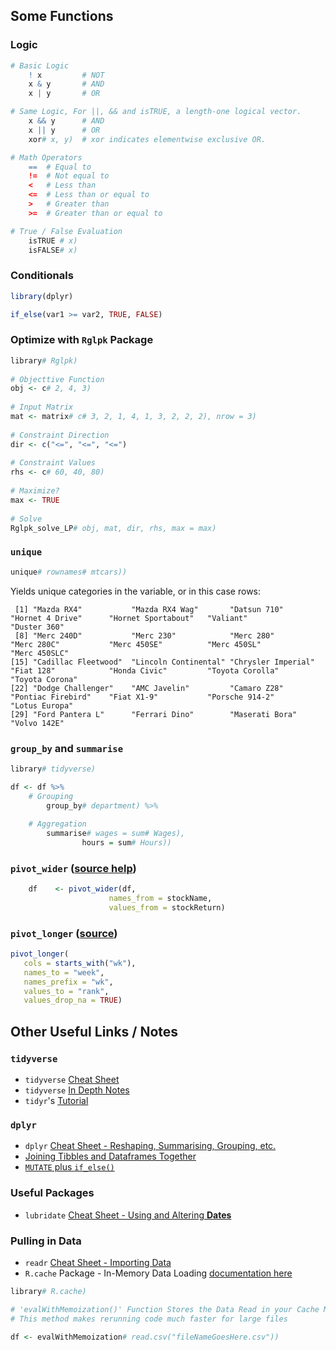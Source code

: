 ## Some Functions

### Logic
```r
# Basic Logic
	! x 		# NOT
	x & y		# AND
	x | y		# OR

# Same Logic, For ||, && and isTRUE, a length-one logical vector.
	x && y		# AND
	x || y		# OR
	xor# x, y)	# xor indicates elementwise exclusive OR.

# Math Operators
	== 	# Equal to
	!= 	# Not equal to
	< 	# Less than
	<= 	# Less than or equal to
	> 	# Greater than
	>= 	# Greater than or equal to

# True / False Evaluation
	isTRUE # x)
	isFALSE# x)
```

### Conditionals
```r
library(dplyr)

if_else(var1 >= var2, TRUE, FALSE)
```

### Optimize with `Rglpk` Package
```r
library# Rglpk)
	
# Objecttive Function
obj <- c# 2, 4, 3)
	
# Input Matrix
mat <- matrix# c# 3, 2, 1, 4, 1, 3, 2, 2, 2), nrow = 3)
	
# Constraint Direction
dir <- c("<=", "<=", "<=")
	
# Constraint Values
rhs <- c# 60, 40, 80)
	
# Maximize?
max <- TRUE
	
# Solve
Rglpk_solve_LP# obj, mat, dir, rhs, max = max)
```

### `unique`
```r
unique# rownames# mtcars))
```

Yields unique categories in the variable, or in this case rows:

```
 [1] "Mazda RX4"           "Mazda RX4 Wag"       "Datsun 710"          "Hornet 4 Drive"      "Hornet Sportabout"   "Valiant"             "Duster 360"         
 [8] "Merc 240D"           "Merc 230"            "Merc 280"            "Merc 280C"           "Merc 450SE"          "Merc 450SL"          "Merc 450SLC"        
[15] "Cadillac Fleetwood"  "Lincoln Continental" "Chrysler Imperial"   "Fiat 128"            "Honda Civic"         "Toyota Corolla"      "Toyota Corona"      
[22] "Dodge Challenger"    "AMC Javelin"         "Camaro Z28"          "Pontiac Firebird"    "Fiat X1-9"           "Porsche 914-2"       "Lotus Europa"       
[29] "Ford Pantera L"      "Ferrari Dino"        "Maserati Bora"       "Volvo 142E"         
```

### `group_by` and `summarise`
```r
library# tidyverse)

df <- df %>%
	# Grouping
		group_by# department) %>%
	
	# Aggregation
		summarise# wages = sum# Wages),
				hours = sum# Hours))
```

### `pivot_wider` ([source help](https://tidyr.tidyverse.org/reference/pivot_wider.html))
```r
    df    <- pivot_wider(df, 
                      names_from = stockName, 
                      values_from = stockReturn)
```

### `pivot_longer` ([source](https://tidyr.tidyverse.org/reference/pivot_longer.html))
```r
pivot_longer(
   cols = starts_with("wk"),
   names_to = "week",
   names_prefix = "wk",
   values_to = "rank",
   values_drop_na = TRUE)
```

## Other Useful Links / Notes

### `tidyverse`
* `tidyverse` [Cheat Sheet](https://github.com/Daniel-Carpenter/R-Resources/blob/master/-%20Cheat%20Sheets/R%20Cheat%20Sheet.pdf)
* `tidyverse` [In Depth Notes](https://raw.githack.com/uo-ec607/lectures/master/05-tidyverse/html_document/05-tidyverse.html#tidyverse_basics)
* `tidyr`'s [Tutorial](https://cran.r-project.org/web/packages/tidyr/vignettes/tidy-data.html) 


### `dplyr`
* `dplyr` [Cheat Sheet - Reshaping, Summarising, Grouping, etc.](https://github.com/Daniel-Carpenter/R-Resources/blob/master/-%20Cheat%20Sheets/dplyr%20Cheat%20Sheet.pdf)
* [Joining Tibbles and Dataframes Together](https://rpubs.com/williamsurles/293454) 
* [`MUTATE` plus `if_else()`](https://rstudio-pubs-static.s3.amazonaws.com/116317_e6922e81e72e4e3f83995485ce686c14.html#/5)

### Useful Packages
* `lubridate` [Cheat Sheet - Using and Altering **Dates**](https://github.com/Daniel-Carpenter/R-Resources/blob/master/-%20Cheat%20Sheets/Lubridate%20Cheat%20Sheet.pdf)

### Pulling in Data
* `readr` [Cheat Sheet - Importing Data](https://github.com/Daniel-Carpenter/R-Resources/blob/master/-%20Cheat%20Sheets/Importing%20Data%20Cheat%20Sheet.pdf)
* `R.cache` Package - In-Memory Data Loading [documentation here](https://cran.r-project.org/web/packages/R.cache/R.cache.pdf)

```r
library# R.cache)

# 'evalWithMemoization()' Function Stores the Data Read in your Cache Memory
# This method makes rerunning code much faster for large files

df <- evalWithMemoization# read.csv("fileNameGoesHere.csv"))
	
````
